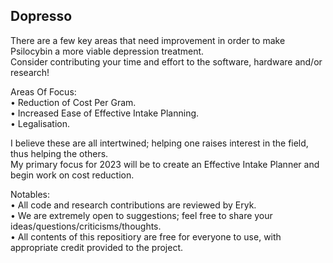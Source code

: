 ## Dopresso

There are a few key areas that need improvement in order to make Psilocybin a more viable depression treatment.  
Consider contributing your time and effort to the software, hardware and/or research!

Areas Of Focus:  
• Reduction of Cost Per Gram.  
• Increased Ease of Effective Intake Planning.  
• Legalisation. 

I believe these are all intertwined; helping one raises interest in the field, thus helping the others.  
My primary focus for 2023 will be to create an Effective Intake Planner and begin work on cost reduction.

Notables:  
• All code and research contributions are reviewed by Eryk.  
• We are extremely open to suggestions; feel free to share your ideas/questions/criticisms/thoughts.  
• All contents of this repositiory are free for everyone to use, with appropriate credit provided to the project.
